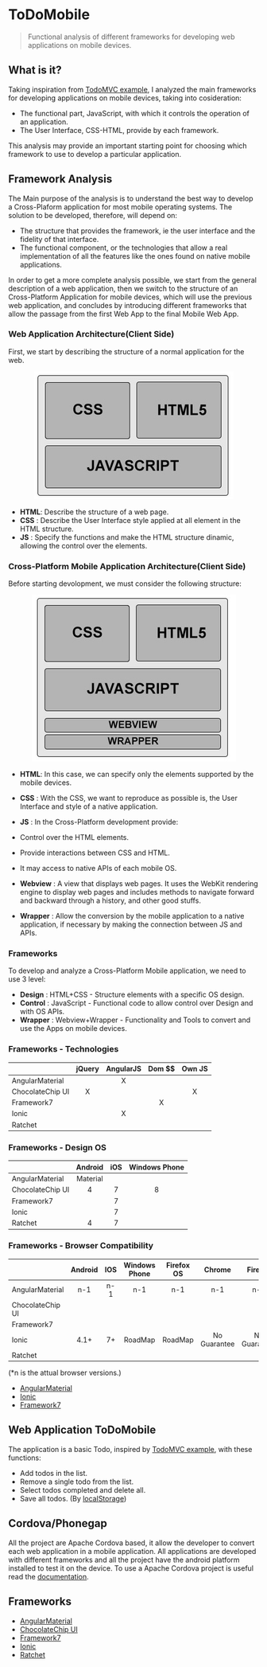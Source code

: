 # ToDoMobile
>Functional analysis of different frameworks for developing web applications on mobile devices.

## What is it?
Taking inspiration from [TodoMVC example](http://todomvc.com/), I analyzed the main frameworks for developing applications on mobile devices, taking into cosideration:

  * The functional part, JavaScript, with which it controls the operation of an application.
  * The User Interface, CSS-HTML, provide by each framework.
  
This analysis may provide an important starting point for choosing which framework to use to develop a particular application.

## Framework Analysis
The Main purpose of the analysis is to understand the best way to develop a Cross-Plaform application for most mobile operating systems.
The solution to be developed, therefore, will depend on:

  * The structure that provides the framework, ie the user interface and the fidelity of that interface.
  * The functional component, or the technologies that allow a real implementation of all the features like the ones found on native mobile applications.

In order to get a more complete analysis possible, we start from the general description of a web application, then we switch to the structure of an Cross-Platform Application for mobile devices, which will use the previous web application, and concludes by introducing different frameworks that allow the passage from the first Web App to the final Mobile Web App.

### Web Application Architecture(Client Side)
First, we start by describing the structure of a normal application for the web.
<center>
  <img src=https://github.com/argiolas93/ToDoMobile/raw/master/Other/img/WebApp.jpg />
</center>

  * **HTML**: Describe the structure of a web page.
  * **CSS** : Describe the User Interface style applied at all element in the HTML structure.
  * **JS**  : Specify the functions and make the HTML structure dinamic, allowing the control over the elements.
  
### Cross-Platform Mobile Application Architecture(Client Side)
Before starting devolopment, we must consider the following structure:
<center>
<img src=https://github.com/argiolas93/ToDoMobile/raw/master/Other/img/WebAppMob.jpg />
</center>

  * **HTML**:        In this case, we can specify only the elements supported by the mobile devices.
  * **CSS** :        With the CSS, we want to reproduce as possible is, the User Interface and style of a native application.
  * **JS**  :        In the Cross-Platform development provide:
   * Control over the HTML elements.
   * Provide interactions between CSS and HTML.
   * It may access to native APIs of each mobile OS.
                        
  * **Webview** :    A view that displays web pages. It uses the WebKit rendering engine to display web pages and includes methods to navigate forward and backward through a history, and other good stuffs.
  * **Wrapper** :    Allow the conversion by the mobile application to a native application, if necessary by making the connection between JS and APIs.

### Frameworks
To develop and analyze a Cross-Platform Mobile application, we need to use 3 level:

  * **Design**    : HTML+CSS        - Structure elements with a specific OS design.
  * **Control**   : JavaScript      - Functional code to allow control over Design and with OS APIs.
  * **Wrapper**   : Webview+Wrapper - Functionality and Tools to convert and use the Apps on mobile devices.
  
### Frameworks - Technologies

|                |jQuery|AngularJS|Dom $$|Own JS|
|----------------|:----:|:-------:|:----:|:----:|
|AngularMaterial |      |X        |      |      |
|ChocolateChip UI|X     |         |      |X     |
|Framework7      |      |         |X     |      |
|Ionic           |      |X        |      |      |
|Ratchet         |      |         |      |      |

### Frameworks - Design OS

|                |Android    |iOS  |Windows Phone|
|----------------|:---------:|:---:|:-----------:|
|AngularMaterial |Material   |     |             |
|ChocolateChip UI|4          |7    |8            |
|Framework7      |           |7    |             |
|Ionic           |           |7    |             |
|Ratchet         |4          |7    |             |

### Frameworks - Browser Compatibility
|                |Android    | IOS |Windows Phone|Firefox OS   |Chrome       |Firefox      |Safari       |Opera        |IE           |
|----------------|:---------:|:---:|:-----------:|:-----------:|:-----------:|:-----------:|:-----------:|:-----------:|:-----------:|
|AngularMaterial |n-1        |n-1  |n-1          |n-1          |n-1          |n-1          |n-1          |n-1          |n-1          |
|ChocolateChip UI|           |     |             |             |             |             |             |             |             |
|Framework7      |           |     |             |             |             |             |             |             |             |
|Ionic           |4.1+       |7+   |RoadMap      |RoadMap      |No Guarantee |No Guarantee |No Guarantee |No Guarantee |No Guarantee |
|Ratchet         |           |     |             |             |             |             |             |             |             |
(*n is the attual browser versions.)

  * [AngularMaterial](https://github.com/angular/material)
  * [Ionic](http://ionicframework.com/docs/overview/#browser-support)
  * [Framework7](https://github.com/angular/material/blob/master/CHANGELOG.md)

## Web Application ToDoMobile
The application is a basic Todo, inspired by [TodoMVC example](http://todomvc.com/), with these functions:

  * Add todos in the list.
  * Remove a single todo from the list.
  * Select todos completed and delete all.
  * Save all todos. (By [localStorage](http://www.w3schools.com/html/html5_webstorage.asp))
  
## Cordova/Phonegap
All the project are Apache Cordova based, it allow the developer to convert each web application in a mobile application.
All applications are developed with different frameworks and all the project have the android platform installed to test it on the device.
To use a Apache Cordova project is useful read the [documentation](http://cordova.apache.org/docs/en/4.0.0/).

## Frameworks
  * [AngularMaterial](https://material.angularjs.org/)
  * [ChocolateChip UI](http://chocolatechip-ui.com/)
  * [Framework7](http://www.idangero.us/framework7/)
  * [Ionic](http://ionicframework.com/)
  * [Ratchet](http://goratchet.com/)
